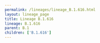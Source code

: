```yaml
---
permalink: /lineages/lineage_B.1.616.html
layout: lineage_page
title: Lineage B.1.616
lineage: B.1.616
parent: B.1
children: ['B.1.616']
---
```


